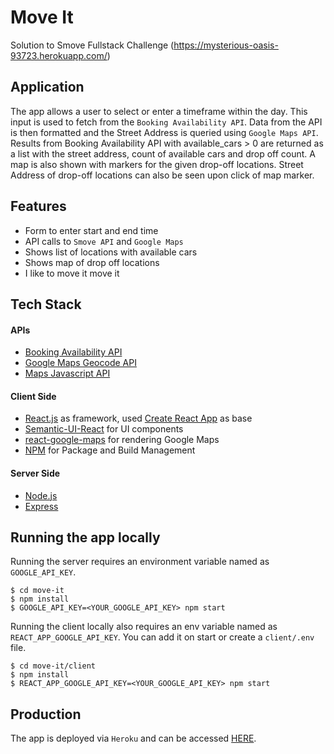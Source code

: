 # Move It
Solution to Smove Fullstack Challenge (https://mysterious-oasis-93723.herokuapp.com/)

## Application
The app allows a user to select or enter a timeframe within the day. This input is used to fetch from the `Booking Availability API`. Data from the API is then formatted and the Street Address is queried using `Google Maps API`. Results from Booking Availability API with available_cars > 0 are returned as a list with the street address, count of available cars and drop off count. A map is also shown with markers for the given drop-off locations. Street Address of drop-off locations can also be seen upon click of map marker. 

## Features
- Form to enter start and end time
- API calls to `Smove API` and `Google Maps`
- Shows list of locations with available cars
- Shows map of drop off locations
- I like to move it move it 

## Tech Stack
#### APIs
- [Booking Availability API](https://github.com/itatsmove/smovechallenge/blob/master/challenges/availability.md)
- [Google Maps Geocode API](https://developers.google.com/maps/documentation/geocoding/start)
- [Maps Javascript API](https://developers.google.com/maps/documentation/javascript/adding-a-google-map)

#### Client Side
- [React.js](https://reactjs.org/) as framework, used [Create React App](https://github.com/facebook/create-react-app) as base
- [Semantic-UI-React](https://react.semantic-ui.com/) for UI components
- [react-google-maps](https://github.com/tomchentw/react-google-maps) for rendering Google Maps
- [NPM](https://www.npmjs.com/) for Package and Build Management

#### Server Side
- [Node.js](https://nodejs.org/en/)
- [Express](https://expressjs.com/)


## Running the app locally
Running the server requires an environment variable named as `GOOGLE_API_KEY`.
```
$ cd move-it
$ npm install
$ GOOGLE_API_KEY=<YOUR_GOOGLE_API_KEY> npm start
```

Running the client locally also requires an env variable named as `REACT_APP_GOOGLE_API_KEY`. You can add it on start or create a `client/.env` file.
```
$ cd move-it/client
$ npm install
$ REACT_APP_GOOGLE_API_KEY=<YOUR_GOOGLE_API_KEY> npm start
```

## Production

The app is deployed via `Heroku` and can be accessed [HERE](https://mysterious-oasis-93723.herokuapp.com/). 